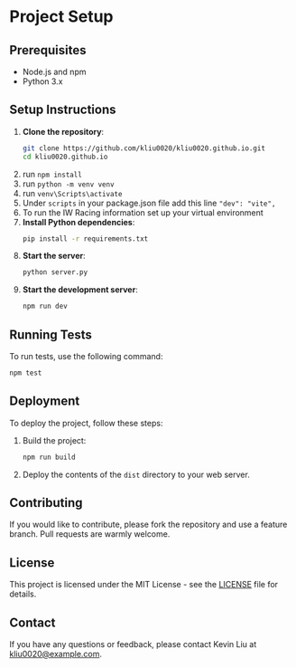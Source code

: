# Project Setup

## Prerequisites
- Node.js and npm
- Python 3.x

## Setup Instructions

1. **Clone the repository**:
   ```sh
   git clone https://github.com/kliu0020/kliu0020.github.io.git
   cd kliu0020.github.io

1. run `npm install`
2. run `python -m venv venv`
3. run `venv\Scripts\activate`
4. Under `scripts` in your package.json file add this line `"dev": "vite",`
5. To run the IW Racing information set up your virtual environment
6. **Install Python dependencies**:
    ```sh
    pip install -r requirements.txt
    ```
7. **Start the server**:
    ```sh
    python server.py
    ```
8. **Start the development server**:
    ```sh
    npm run dev
    ```

## Running Tests

To run tests, use the following command:
```sh
npm test
```

## Deployment

To deploy the project, follow these steps:
1. Build the project:
    ```sh
    npm run build
    ```
2. Deploy the contents of the `dist` directory to your web server.

## Contributing

If you would like to contribute, please fork the repository and use a feature branch. Pull requests are warmly welcome.

## License

This project is licensed under the MIT License - see the [LICENSE](LICENSE) file for details.

## Contact

If you have any questions or feedback, please contact Kevin Liu at [kliu0020@example.com](mailto:kliu0020@example.com).